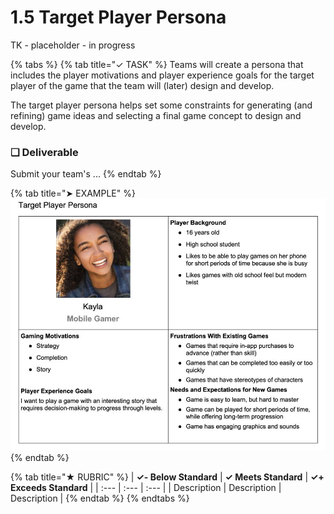 # 1.5 Target Player Persona

TK - placeholder - in progress

{% tabs %}
{% tab title="✓ TASK" %}
Teams will create a persona that includes the player motivations and player experience goals for the target player of the game that the team will \(later\) design and develop.

The target player persona helps set some constraints for generating \(and refining\) game ideas and selecting a final game concept to design and develop.

### **❏ Deliverable**

Submit your team's ...
{% endtab %}

{% tab title="➤ EXAMPLE" %}
![](../../.gitbook/assets/player-persona-example.jpg)
{% endtab %}

{% tab title="★ RUBRIC" %}
| **✓- Below Standard** | **✓ Meets Standard** | **✓+ Exceeds Standard** |
| :--- | :--- | :--- |
| Description | Description | Description |
{% endtab %}
{% endtabs %}

